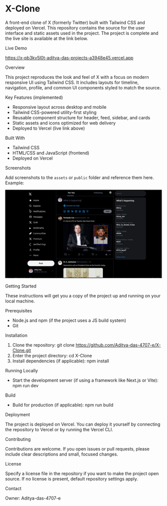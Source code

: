 # X-Clone

A front-end clone of X (formerly Twitter) built with Tailwind CSS and deployed on Vercel. This repository contains the source for the user interface and static assets used in the project. The project is complete and the live site is available at the link below.

Live Demo

https://x-pb3kv5l0t-aditya-das-projects-a3948e45.vercel.app

Overview

This project reproduces the look and feel of X with a focus on modern responsive UI using Tailwind CSS. It includes layouts for timeline, navigation, profile, and common UI components styled to match the source.

Key Features (implemented)

- Responsive layout across desktop and mobile
- Tailwind CSS-powered utility-first styling
- Reusable component structure for header, feed, sidebar, and cards
- Static assets and icons optimized for web delivery
- Deployed to Vercel (live link above)

Built With

- Tailwind CSS
- HTML/CSS and JavaScript (frontend)
- Deployed on Vercel

Screenshots

Add screenshots to the `assets` or `public` folder and reference them here. Example:

![Home view](https://github.com/Aditya-das-4707-e/X-Clone/blob/main/home.png)

Getting Started

These instructions will get you a copy of the project up and running on your local machine.

Prerequisites

- Node.js and npm (if the project uses a JS build system)
- Git

Installation

1. Clone the repository:
   git clone https://github.com/Aditya-das-4707-e/X-Clone.git
2. Enter the project directory:
   cd X-Clone
3. Install dependencies (if applicable):
   npm install

Running Locally

- Start the development server (if using a framework like Next.js or Vite):
  npm run dev

Build

- Build for production (if applicable):
  npm run build

Deployment

The project is deployed on Vercel. You can deploy it yourself by connecting the repository to Vercel or by running the Vercel CLI.

Contributing

Contributions are welcome. If you open issues or pull requests, please include clear descriptions and small, focused changes.

License

Specify a license file in the repository if you want to make the project open source. If no license is present, default repository settings apply.

Contact

Owner: Aditya-das-4707-e
